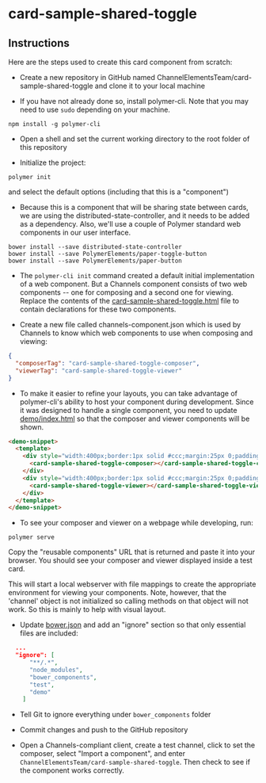 # card-sample-shared-toggle

## Instructions

Here are the steps used to create this card component from scratch:

* Create a new repository in GitHub named ChannelElementsTeam/card-sample-shared-toggle and clone it to your local machine

* If you have not already done so, install polymer-cli.  Note that you may need to use `sudo` depending on your machine.

```
npm install -g polymer-cli
```

* Open a shell and set the current working directory to the root folder of this repository

* Initialize the project:

```
polymer init
```

and select the default options (including that this is a "component")

* Because this is a component that will be sharing state between cards, we are using the distributed-state-controller, and it needs to be added as a dependency.  Also, we'll use a couple of Polymer standard web components in our user interface.

```
bower install --save distributed-state-controller
bower install --save PolymerElements/paper-toggle-button
bower install --save PolymerElements/paper-button
```

* The `polymer-cli init` command created a default initial implementation of a web component.  But a Channels component consists of two web components -- one for composing and a second one for viewing.  Replace the contents of the [card-sample-shared-toggle.html](./card-sample-shared-toggle.html) file to contain declarations for these two components.

* Create a new file called channels-component.json which is used by Channels to know which web components to use when composing and viewing:

```json
{
  "composerTag": "card-sample-shared-toggle-composer",
  "viewerTag": "card-sample-shared-toggle-viewer"
}
```

* To make it easier to refine your layouts, you can take advantage of polymer-cli's ability to host your component during development.  Since it was designed to handle a single component, you need to update [demo/index.html](./demo/index.html) so that the composer and viewer components will be shown. 

```html
<demo-snippet>
  <template>
    <div style="width:400px;border:1px solid #ccc;margin:25px 0;padding:5px;">
      <card-sample-shared-toggle-composer></card-sample-shared-toggle-composer>
    </div>
    <div style="width:400px;border:1px solid #ccc;margin:25px 0;padding:5px;">
      <card-sample-shared-toggle-viewer></card-sample-shared-toggle-viewer>
    </div>
  </template>
</demo-snippet>
```

* To see your composer and viewer on a webpage while developing, run:

```
polymer serve
```

Copy the "reusable components" URL that is returned and paste it into your browser.  You should see your composer and viewer displayed inside a test card.

This will start a local webserver with file mappings to create the appropriate environment for viewing your components.  Note, however, that the 'channel' object is not initialized so calling methods on that object will not work.  So this is mainly to help with visual layout.

* Update [bower.json](./bower.json) and add an "ignore" section so that only essential files are included:

```json
  ...
  "ignore": [
      "**/.*",
      "node_modules",
      "bower_components",
      "test",
      "demo"
    ]
```

* Tell Git to ignore everything under `bower_components` folder

* Commit changes and push to the GitHub repository

* Open a Channels-compliant client, create a test channel, click to set the composer, select "Import a component", and enter `ChannelElementsTeam/card-sample-shared-toggle`.  Then check to see if the component works correctly.
